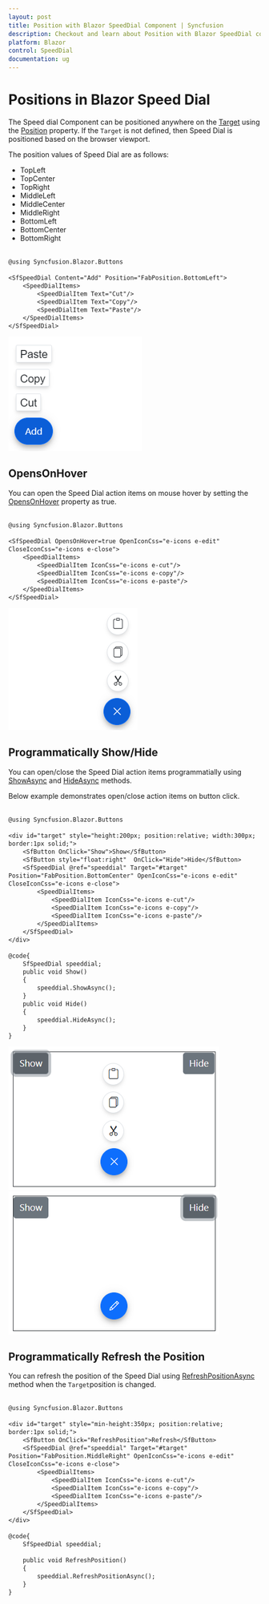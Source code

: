 ```yaml
---
layout: post
title: Position with Blazor SpeedDial Component | Syncfusion
description: Checkout and learn about Position with Blazor SpeedDial component in Blazor Server App and Blazor WebAssembly App.
platform: Blazor
control: SpeedDial
documentation: ug
---
```


# Positions in Blazor Speed Dial

The Speed dial Component can be positioned anywhere on the [Target](https://help.syncfusion.com/cr/blazor/Syncfusion.Blazor.Buttons.SfSpeedDial.html#Syncfusion_Blazor_Buttons_SfSpeedDial_Target) using the [Position](https://help.syncfusion.com/cr/blazor/Syncfusion.Blazor.Buttons.SfSpeedDial.html#Syncfusion_Blazor_Buttons_SfSpeedDial_Position) property. If the `Target` is not defined, then Speed Dial is positioned based on the browser viewport.

The position values of Speed Dial are as follows:
* TopLeft
* TopCenter
* TopRight
* MiddleLeft
* MiddleCenter
* MiddleRight
* BottomLeft
* BottomCenter
* BottomRight

```cshtml

@using Syncfusion.Blazor.Buttons

<SfSpeedDial Content="Add" Position="FabPosition.BottomLeft">
    <SpeedDialItems>
        <SpeedDialItem Text="Cut"/>
        <SpeedDialItem Text="Copy"/>
        <SpeedDialItem Text="Paste"/>
    </SpeedDialItems>
</SfSpeedDial>

```

![Blazor Speed Dial Position](./images/Blazor-SpeedDial-Position.png)

## OpensOnHover

You can open the Speed Dial action items on mouse hover by setting the [OpensOnHover](https://help.syncfusion.com/cr/blazor/Syncfusion.Blazor.Buttons.SfSpeedDial.html#Syncfusion_Blazor_Buttons_SfSpeedDial_OpensOnHover) property as true.

```cshtml

@using Syncfusion.Blazor.Buttons

<SfSpeedDial OpensOnHover=true OpenIconCss="e-icons e-edit" CloseIconCss="e-icons e-close">
    <SpeedDialItems>
        <SpeedDialItem IconCss="e-icons e-cut"/>
        <SpeedDialItem IconCss="e-icons e-copy"/>
        <SpeedDialItem IconCss="e-icons e-paste"/>
    </SpeedDialItems>
</SfSpeedDial>

```

![Blazor Speed Dial OpensOnHover](./images/Blazor-SpeedDial-Icon.png)

## Programmatically Show/Hide

You can open/close the Speed Dial action items programmatially using [ShowAsync](https://help.syncfusion.com/cr/blazor/Syncfusion.Blazor.Buttons.SfSpeedDial.html#Syncfusion_Blazor_Buttons_SfSpeedDial_ShowAsync) and 
[HideAsync](https://help.syncfusion.com/cr/blazor/Syncfusion.Blazor.Buttons.SfSpeedDial.html#Syncfusion_Blazor_Buttons_SfSpeedDial_HideAsync) methods.

Below example demonstrates open/close action items on button click.

```cshtml

@using Syncfusion.Blazor.Buttons

<div id="target" style="height:200px; position:relative; width:300px; border:1px solid;">
    <SfButton OnClick="Show">Show</SfButton>
    <SfButton style="float:right"  OnClick="Hide">Hide</SfButton>
    <SfSpeedDial @ref="speeddial" Target="#target" Position="FabPosition.BottomCenter" OpenIconCss="e-icons e-edit" CloseIconCss="e-icons e-close">
        <SpeedDialItems>
            <SpeedDialItem IconCss="e-icons e-cut"/>
            <SpeedDialItem IconCss="e-icons e-copy"/>
            <SpeedDialItem IconCss="e-icons e-paste"/>
        </SpeedDialItems>
    </SfSpeedDial>
</div>

@code{
    SfSpeedDial speeddial;
    public void Show()
    {
        speeddial.ShowAsync();
    }
    public void Hide()
    {
        speeddial.HideAsync();
    }
}

```

![Blazor Speed Dial Show Items](./images/Blazor-SpeedDial-ShowItem.png)
![Blazor Speed Dial Hide Items](./images/Blazor-SpeedDial-HideItem.png)

## Programmatically Refresh the Position

You can refresh the position of the Speed Dial using [RefreshPositionAsync](https://help.syncfusion.com/cr/blazor/Syncfusion.Blazor.Buttons.SfSpeedDial.html#Syncfusion_Blazor_Buttons_SfSpeedDial_RefreshPositionAsync) method when the `Target`position is changed.

```cshtml

@using Syncfusion.Blazor.Buttons

<div id="target" style="min-height:350px; position:relative; border:1px solid;">
    <SfButton OnClick="RefreshPosition">Refresh</SfButton>
    <SfSpeedDial @ref="speeddial" Target="#target" Position="FabPosition.MiddleRight" OpenIconCss="e-icons e-edit" CloseIconCss="e-icons e-close">
        <SpeedDialItems>
            <SpeedDialItem IconCss="e-icons e-cut"/>
            <SpeedDialItem IconCss="e-icons e-copy"/>
            <SpeedDialItem IconCss="e-icons e-paste"/>
        </SpeedDialItems>
    </SfSpeedDial>
</div>

@code{
    SfSpeedDial speeddial;

    public void RefreshPosition()   
    {
        speeddial.RefreshPositionAsync();
    }
}

```
